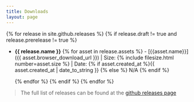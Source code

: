 ```yaml
---
title: Downloads
layout: page
---
```


{% for release in  site.github.releases %} 
{% if release.draft != true and release.prerelease != true %}
- **{{ release.name }}**
    {% for asset in release.assets %} - [{{asset.name}}]({{ asset.browser_download_url }}) \| Size: {% include filesize.html number=asset.size %} \| Date: {% if asset.created_at  %}{{ asset.created_at | date_to_string }} {% else %} N/A {% endif %}

    {% endfor %}
    {% endif %}
{% endfor %}

> The full list of releases can be found at the  [github releases page](https://github.com/ASStoredProcedures/ASStoredProcedures/releases)